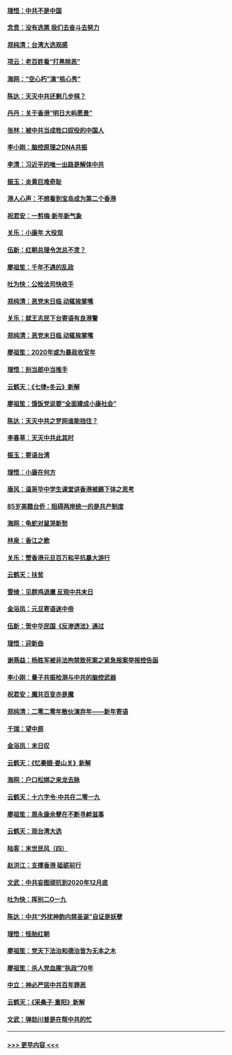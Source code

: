 #### [理悟：中共不是中国](../pages/nsc993/n11787463.md?t=01121811) 
#### [念贲：没有选票  我们去奋斗去努力](../pages/nsc993/n11787398.md?t=01121811) 
#### [郑纯清：台湾大选观感](../pages/nsc993/n11786210.md?t=01121811) 
#### [项云：老百姓看“打黑除恶”](../pages/nsc993/n11785398.md?t=01121811) 
#### [海网：“空心朽”演“核心秀”](../pages/nsc993/n11783874.md?t=01121811) 
#### [陈达：天灭中共还剩几步棋？](../pages/nsc993/n11783719.md?t=01121811) 
#### [丹丹：关于香港“明日大屿愿景”](../pages/nsc993/n11783273.md?t=01121811) 
#### [张林：被中共当成牲口奴役的中国人](../pages/nsc993/n11782397.md?t=01121811) 
#### [李小刚：脑控原理之DNA共振](../pages/nsc993/n11780962.md?t=01121811) 
#### [李清：习近平的唯一出路是解体中共](../pages/nsc993/n11780866.md?t=01121811) 
#### [振玉：炎黄巨难奇耻](../pages/nsc993/n11779632.md?t=01121811) 
#### [港人心声：不想看到宝岛成为第二个香港](../pages/nsc993/n11778817.md?t=01121811) 
#### [祝君安：一剪梅‧新年新气象](../pages/nsc993/n11776340.md?t=01121811) 
#### [关乐：小康年 大役现](../pages/nsc993/n11774213.md?t=01121811) 
#### [伍新：红朝总理令怎总不灵？](../pages/nsc993/n11770813.md?t=01121811) 
#### [廖祖笙：千年不遇的乱政](../pages/nsc993/n11770373.md?t=01121811) 
#### [吐为快：公检法司快收手](../pages/nsc993/n11770359.md?t=01121811) 
#### [郑纯清：恶党末日临 动辄挨掌嘴](../pages/nsc993/n11769912.md?t=01121811) 
#### [关乐：就王志民下台寄语有良港警](../pages/nsc993/n11769903.md?t=01121811) 
#### [郑纯清：恶党末日临 动辄挨掌嘴](../pages/nsc993/n11769356.md?t=01121811) 
#### [廖祖笙：2020年或为暴政收官年](../pages/nsc993/n11768216.md?t=01121811) 
#### [理悟：别当郎中当推手](../pages/nsc993/n11768243.md?t=01121811) 
#### [云鹤天：《七律▪冬云》新解](../pages/nsc993/n11768204.md?t=01121811) 
#### [廖祖笙：饿饭党说要“全面建成小康社会”](../pages/nsc993/n11767482.md?t=01121811) 
#### [陈达：天灭中共之罗网谁能挡住？](../pages/nsc993/n11767465.md?t=01121811) 
#### [李春草：天灭中共此其时](../pages/nsc993/n11767452.md?t=01121811) 
#### [振玉：寄语台湾](../pages/nsc993/n11767432.md?t=01121811) 
#### [理悟：小康在何方](../pages/nsc993/n11767394.md?t=01121811) 
#### [唐风：温哥华中学生课堂讲香港被踢下体之思考](../pages/nsc993/n11766848.md?t=01121811) 
#### [85岁美籍台侨：阻碍两岸统一的是共产制度](../pages/nsc993/n11765043.md?t=01121811) 
#### [海网：龟蛇对鼠哭新愁](../pages/nsc993/n11764895.md?t=01121811) 
#### [林泉：香江之歌](../pages/nsc993/n11764415.md?t=01121811) 
#### [关乐：赞香港元旦百万和平抗暴大游行](../pages/nsc993/n11764382.md?t=01121811) 
#### [云鹤天：扶贫](../pages/nsc993/n11764245.md?t=01121811) 
#### [雪绮：见群鸡退鹰  反观中共末日](../pages/nsc993/n11762112.md?t=01121811) 
#### [金浴凤：元旦寄语迷中帝](../pages/nsc993/n11761788.md?t=01121811) 
#### [伍新：贺中华民国《反渗透法》通过](../pages/nsc993/n11761994.md?t=01121811) 
#### [理悟：迎新曲](../pages/nsc993/n11761152.md?t=01121811) 
#### [谢燕益：杨胜军被非法拘禁致死案之紧急报案举报控告函](../pages/nsc993/n11756134.md?t=01121811) 
#### [李小刚：量子共振检测与中共的脑控武器](../pages/nsc993/n11754518.md?t=01121811) 
#### [祝君安：魔共百变亦是魔](../pages/nsc993/n11754469.md?t=01121811) 
#### [郑纯清：二零二零年散伙演弃年——新年寄语](../pages/nsc993/n11754195.md?t=01121811) 
#### [千瑞：望中原](../pages/nsc993/n11754159.md?t=01121811) 
#### [金浴凤：末日叹](../pages/nsc993/n11752359.md?t=01121811) 
#### [云鹤天：《忆秦娥‧娄山关》新解](../pages/nsc993/n11752348.md?t=01121811) 
#### [海网：户口松绑之来龙去脉](../pages/nsc993/n11752328.md?t=01121811) 
#### [云鹤天：十六字令‧中共在二零一九](../pages/nsc993/n11752305.md?t=01121811) 
#### [廖祖笙：周永康余孽在不断寻衅滋事](../pages/nsc993/n11751013.md?t=01121811) 
#### [云鹤天：观台湾大选](../pages/nsc993/n11751007.md?t=01121811) 
#### [陆客：末世民风（四）](../pages/nsc993/n11749203.md?t=01121811) 
#### [赵洪江：支撑香港 砥砺前行](../pages/nsc993/n11748482.md?t=01121811) 
#### [文武：中共妄图顽抗到2020年12月底](../pages/nsc993/n11748446.md?t=01121811) 
#### [吐为快：挥别二O一九](../pages/nsc993/n11748411.md?t=01121811) 
#### [陈达：中共“外扰神韵内禁圣诞”自证是妖孽](../pages/nsc993/n11748226.md?t=01121811) 
#### [理悟：怪胎红朝](../pages/nsc993/n11748206.md?t=01121811) 
#### [廖祖笙：党天下法治和德治皆为无本之木](../pages/nsc993/n11748135.md?t=01121811) 
#### [廖祖笙：杀人党血腥“执政”70年](../pages/nsc993/n11745144.md?t=01121811) 
#### [中立：神必严惩中共百年罪恶](../pages/nsc993/n11744970.md?t=01121811) 
#### [云鹤天：《采桑子‧重阳》新解](../pages/nsc993/n11744948.md?t=01121811) 
#### [文武：弹劾川普是在帮中共的忙](../pages/nsc993/n11744758.md?t=01121811) 

----
#### [ >>> 更早内容 <<< ](../indexes/nsc993-earlier.md)
